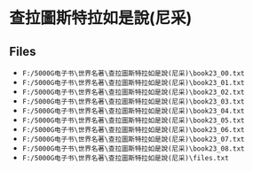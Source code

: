 # 查拉圖斯特拉如是說(尼采)

## Files

- `F:/5000G电子书\世界名著\查拉圖斯特拉如是說(尼采)\book23_00.txt`
- `F:/5000G电子书\世界名著\查拉圖斯特拉如是說(尼采)\book23_01.txt`
- `F:/5000G电子书\世界名著\查拉圖斯特拉如是說(尼采)\book23_02.txt`
- `F:/5000G电子书\世界名著\查拉圖斯特拉如是說(尼采)\book23_03.txt`
- `F:/5000G电子书\世界名著\查拉圖斯特拉如是說(尼采)\book23_04.txt`
- `F:/5000G电子书\世界名著\查拉圖斯特拉如是說(尼采)\book23_05.txt`
- `F:/5000G电子书\世界名著\查拉圖斯特拉如是說(尼采)\book23_06.txt`
- `F:/5000G电子书\世界名著\查拉圖斯特拉如是說(尼采)\book23_07.txt`
- `F:/5000G电子书\世界名著\查拉圖斯特拉如是說(尼采)\book23_08.txt`
- `F:/5000G电子书\世界名著\查拉圖斯特拉如是說(尼采)\files.txt`
